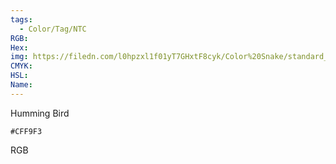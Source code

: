 ```yaml
---
tags:
  - Color/Tag/NTC
RGB:
Hex:
img: https://filedn.com/l0hpzxl1f01yT7GHxtF8cyk/Color%20Snake/standard_csv_to_svg/CFF9F3.svg
CMYK:
HSL:
Name:
---
```

Humming Bird
```palette
#CFF9F3
```
RGB
